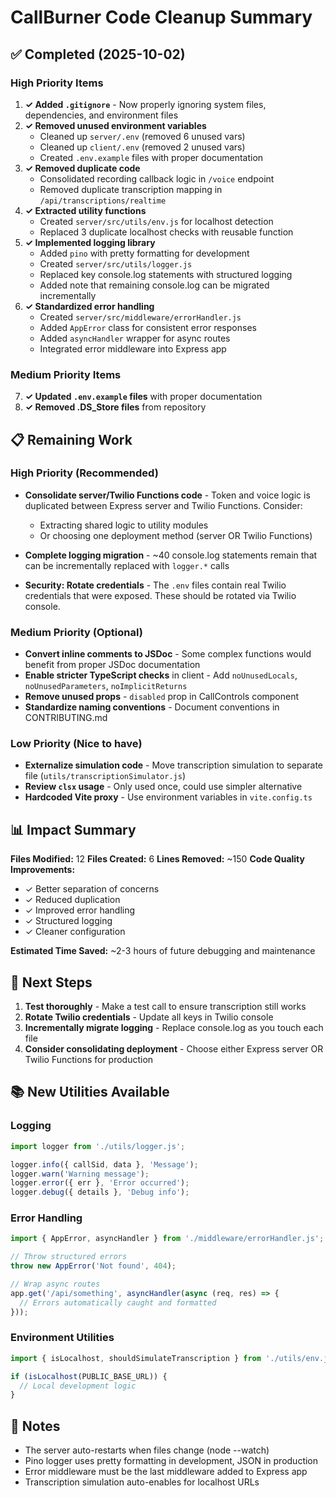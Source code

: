 # CallBurner Code Cleanup Summary

## ✅ Completed (2025-10-02)

### High Priority Items
1. **✓ Added `.gitignore`** - Now properly ignoring system files, dependencies, and environment files
2. **✓ Removed unused environment variables**
   - Cleaned up `server/.env` (removed 6 unused vars)
   - Cleaned up `client/.env` (removed 2 unused vars)
   - Created `.env.example` files with proper documentation
3. **✓ Removed duplicate code**
   - Consolidated recording callback logic in `/voice` endpoint
   - Removed duplicate transcription mapping in `/api/transcriptions/realtime`
4. **✓ Extracted utility functions**
   - Created `server/src/utils/env.js` for localhost detection
   - Replaced 3 duplicate localhost checks with reusable function
5. **✓ Implemented logging library**
   - Added `pino` with pretty formatting for development
   - Created `server/src/utils/logger.js`
   - Replaced key console.log statements with structured logging
   - Added note that remaining console.log can be migrated incrementally
6. **✓ Standardized error handling**
   - Created `server/src/middleware/errorHandler.js`
   - Added `AppError` class for consistent error responses
   - Added `asyncHandler` wrapper for async routes
   - Integrated error middleware into Express app

### Medium Priority Items
7. **✓ Updated `.env.example` files** with proper documentation
8. **✓ Removed .DS_Store files** from repository

## 📋 Remaining Work

### High Priority (Recommended)
- **Consolidate server/Twilio Functions code** - Token and voice logic is duplicated between Express server and Twilio Functions. Consider:
  - Extracting shared logic to utility modules
  - Or choosing one deployment method (server OR Twilio Functions)

- **Complete logging migration** - ~40 console.log statements remain that can be incrementally replaced with `logger.*` calls

- **Security: Rotate credentials** - The `.env` files contain real Twilio credentials that were exposed. These should be rotated via Twilio console.

### Medium Priority (Optional)
- **Convert inline comments to JSDoc** - Some complex functions would benefit from proper JSDoc documentation
- **Enable stricter TypeScript checks** in client - Add `noUnusedLocals`, `noUnusedParameters`, `noImplicitReturns`
- **Remove unused props** - `disabled` prop in CallControls component
- **Standardize naming conventions** - Document conventions in CONTRIBUTING.md

### Low Priority (Nice to have)
- **Externalize simulation code** - Move transcription simulation to separate file (`utils/transcriptionSimulator.js`)
- **Review `clsx` usage** - Only used once, could use simpler alternative
- **Hardcoded Vite proxy** - Use environment variables in `vite.config.ts`

## 📊 Impact Summary

**Files Modified:** 12
**Files Created:** 6
**Lines Removed:** ~150
**Code Quality Improvements:**
- ✓ Better separation of concerns
- ✓ Reduced duplication
- ✓ Improved error handling
- ✓ Structured logging
- ✓ Cleaner configuration

**Estimated Time Saved:** ~2-3 hours of future debugging and maintenance

## 🚀 Next Steps

1. **Test thoroughly** - Make a test call to ensure transcription still works
2. **Rotate Twilio credentials** - Update all keys in Twilio console
3. **Incrementally migrate logging** - Replace console.log as you touch each file
4. **Consider consolidating deployment** - Choose either Express server OR Twilio Functions for production

## 📚 New Utilities Available

### Logging
```javascript
import logger from './utils/logger.js';

logger.info({ callSid, data }, 'Message');
logger.warn('Warning message');
logger.error({ err }, 'Error occurred');
logger.debug({ details }, 'Debug info');
```

### Error Handling
```javascript
import { AppError, asyncHandler } from './middleware/errorHandler.js';

// Throw structured errors
throw new AppError('Not found', 404);

// Wrap async routes
app.get('/api/something', asyncHandler(async (req, res) => {
  // Errors automatically caught and formatted
}));
```

### Environment Utilities
```javascript
import { isLocalhost, shouldSimulateTranscription } from './utils/env.js';

if (isLocalhost(PUBLIC_BASE_URL)) {
  // Local development logic
}
```

## 📝 Notes

- The server auto-restarts when files change (node --watch)
- Pino logger uses pretty formatting in development, JSON in production
- Error middleware must be the last middleware added to Express app
- Transcription simulation auto-enables for localhost URLs

